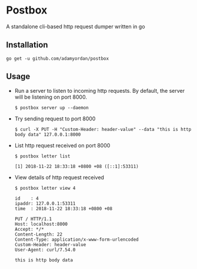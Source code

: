 Postbox
===
A standalone cli-based http request dumper written in go


Installation
---
```
go get -u github.com/adamyordan/postbox
```

Usage
---
- Run a server to listen to incoming http requests. By default, the server will be listening on port 8000.
    ```
    $ postbox server up --daemon
    ```
    
- Try sending request to port 8000
    ```
    $ curl -X PUT -H "Custom-Header: header-value" --data "this is http body data" 127.0.0.1:8000
    
    ```

- List http request received on port 8000
    ```
    $ postbox letter list
    
    [1] 2018-11-22 18:33:18 +0800 +08 ([::1]:53311)
    ```
    
- View details of http request received
    ```
    $ postbox letter view 4

    id    : 4
    ipaddr: 127.0.0.1:53311
    time  : 2018-11-22 18:33:18 +0800 +08
    
    PUT / HTTP/1.1
    Host: localhost:8000
    Accept: */*
    Content-Length: 22
    Content-Type: application/x-www-form-urlencoded
    Custom-Header: header-value
    User-Agent: curl/7.54.0
    
    this is http body data
    ```
